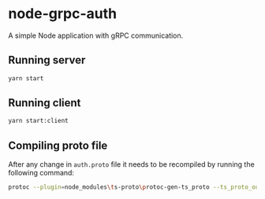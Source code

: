 # node-grpc-auth
A simple Node application with gRPC communication.

## Running server
```sh
yarn start
```

## Running client
```sh
yarn start:client
```

## Compiling proto file
After any change in `auth.proto` file it needs to be recompiled by running the following command:
```sh
protoc --plugin=node_modules\ts-proto\protoc-gen-ts_proto --ts_proto_out=. ./protos/auth.proto --ts_proto_opt=outputServices=grpc-js,env=node,esModuleInterop=true --experimental_allow_proto3_optional

```